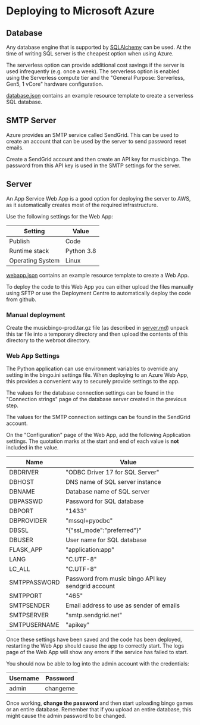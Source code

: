 # Deploying to Microsoft Azure

## Database

Any database engine that is supported by
[SQLAlchemy](https://docs.sqlalchemy.org/en/13/)
can be used. At the time of writing SQL server is the cheapest option
when using Azure.

The serverless option can provide additional cost savings if the
server is used infrequently (e.g. once a week). The serverless option is
enabled using the Serverless compute tier and the  "General Purpose:
Serverless, Gen5, 1 vCore" hardware configuration.

[database.json](../musicbingo/server/azure/database.json) contains an example
resource template to create a serverless SQL database.

## SMTP Server

Azure provides an SMTP service called SendGrid. This can be used to
create an account that can be used by the server to send password
reset emails.

Create a SendGrid account and then create an API key for
musicbingo. The password from this API key is used in the SMTP settings
for the server.

## Server

An App Service Web App is a good option for deploying the server to
AWS, as it automatically creates most of the required infrastructure.

Use the following settings for the Web App:

Setting | Value
--------|------
Publish | Code
Runtime stack | Python 3.8
Operating System | Linux

[webapp.json](../musicbingo/server/azure/webapp.json) contains an
example resource template to create a Web App.

To deploy the code to this Web App you can either upload the files
manually using SFTP or use the Deployment Centre to automatically
deploy the code from github.

### Manual deployment

Create the musicbingo-prod.tar.gz file (as described in
[server.md](server.md))
unpack this tar file into a temporary directory and then upload the
contents of this directory to the webroot directory.

### Web App Settings

The Python application can use environment variables to override any
setting in the bingo.ini settings file. When deploying to an Azure Web
App, this provides a convenient way to securely provide settings to
the app.

The values for the database connection settings can be found in the
"Connection strings" page of the database server created in the
previous step.

The values for the SMTP connection settings can be found in the
SendGrid account.

On the "Configuration" page of the Web App, add the following
Application settings. The quotation marks at the start and end of each
value is **not** included in the value.

Name | Value
-----|------
DBDRIVER | "ODBC Driver 17 for SQL Server"
DBHOST | DNS name of SQL server instance
DBNAME | Database name of SQL server
DBPASSWD | Password for SQL database
DBPORT | "1433"
DBPROVIDER | "mssql+pyodbc"
DBSSL | "{\"ssl_mode\":\"preferred\"}"
DBUSER | User name for SQL database
FLASK_APP | "application:app"
LANG | "C.UTF-8"
LC_ALL | "C.UTF-8"
SMTPPASSWORD | Password from music bingo API key sendgrid account
SMTPPORT | "465"
SMTPSENDER | Email address to use as sender of emails
SMTPSERVER | "smtp.sendgrid.net"
SMTPUSERNAME | "apikey"

Once these settings have been saved and the code has been deployed,
restarting the Web App should cause the app to correctly start. The
logs page of the Web App will show any errors if the service has
failed to start.

You should now be able to log into the admin account with the
credentials:

Username | Password
---------|---------
admin | changeme

Once working, **change the password** and then start uploading bingo
games or an entire database. Remember that if you upload an entire
database, this might cause the admin password to be changed.
